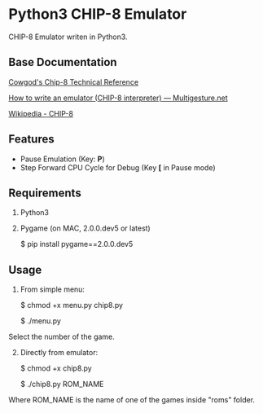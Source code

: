 # Python3 CHIP-8 Emulator

CHIP-8 Emulator writen in Python3.

## Base Documentation
[Cowgod's Chip-8 Technical Reference](http://devernay.free.fr/hacks/chip8/C8TECH10.HTM#0.0)

[How to write an emulator (CHIP-8 interpreter) — Multigesture.net](http://www.multigesture.net/articles/how-to-write-an-emulator-chip-8-interpreter/)

[Wikipedia - CHIP-8](https://en.wikipedia.org/wiki/CHIP-8)

## Features
* Pause Emulation (Key: **P**)
* Step Forward CPU Cycle for Debug (Key **[** in Pause mode) 

## Requirements
1. Python3
2. Pygame (on MAC, 2.0.0.dev5 or latest)

	$ pip install pygame==2.0.0.dev5

## Usage

1. From simple menu:

	$ chmod +x menu.py chip8.py

	$ ./menu.py


Select the number of the game.


2. Directly from emulator:

	$ chmod +x chip8.py

	$ ./chip8.py ROM_NAME


Where ROM_NAME is the name of one of the games inside "roms" folder.
